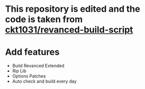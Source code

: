 # This repository is edited and the code is taken from [ckt1031/revanced-build-script](https://github.com/ckt1031/revanced-build-script)

# Add features
- Build Revanced Extended
- Rip Lib
- Options Patches
- Auto check and build every day 
